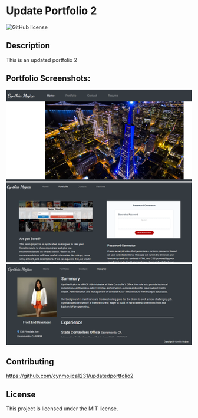 # Update Portfolio 2

![GitHub license](https://img.shields.io/badge/license-MIT-blue.svg)

## Description

This is an updated portfolio 2

## Portfolio Screenshots:

![Portfolio Homepage](./assets/images/home.png)
![Portfolio Projects](./assets/images/portfolio.png)
![Portfolio Resume](./assets/images/resume.png)

## Contributing

https://github.com/cynmojica1231/updatedportfolio2

## License

This project is licensed under the MIT license.
